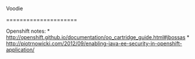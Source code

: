 Voodie

=====================

Openshift notes:
    * http://openshift.github.io/documentation/oo_cartridge_guide.html#jbossas
    * http://piotrnowicki.com/2012/09/enabling-java-ee-security-in-openshift-application/